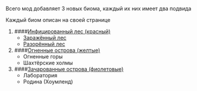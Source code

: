 Всего мод добавляет 3 новых биома, каждый их них имеет два подвида

Каждый биом описан на своей странице
 
1. ####[Инфицированный лес (красный)](./new_biomes/infested_forest/index.md)
    - [Заражённый лес](./new_biomes/infested_forest/index.md#заражённый-лес)
    - [Разорённый лес](./new_biomes/infested_forest/index.md#разорённый-лес)
2. ####[Огненные острова (желтые)](./new_biomes/fire_islands/index.md)
    - Огненные горы
    - Шахтёрские холмы
3. ####[Зачарованные острова (фиолетовые)](./new_biomes/enchanted_islands/index.md)
    - Лаборатория
    - Родина (Хоумленд)